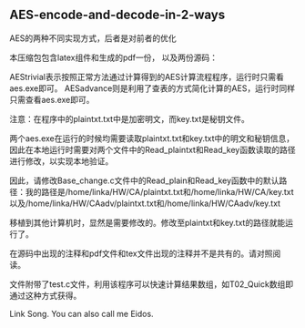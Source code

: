 ## AES-encode-and-decode-in-2-ways
AES的两种不同实现方式，后者是对前者的优化


本压缩包包含latex组件和生成的pdf一份，	以及两份源码：

AEStrivial表示按照正常方法通过计算得到的AES计算流程程序，运行时只需看aes.exe即可。
AESadvance则是利用了查表的方式简化计算的AES，运行时同样只需查看aes.exe即可。

注意：在程序中的plaintxt.txt中是加密明文，而key.txt是秘钥文件。

两个aes.exe在运行的时候均需要读取plaintxt.txt和key.txt中的明文和秘钥信息，因此在本地运行时需要对两个文件中的Read_plaintxt和Read_key函数读取的路径进行修改，以实现本地验证。

因此，请修改Base_change.c文件中的Read_plain和Read_key函数中的默认路径：我的路径是/home/linka/HW/CA/plaintxt.txt和/home/linka/HW/CA/key.txt以及/home/linka/HW/CAadv/plaintxt.txt和/home/linka/HW/CAadv/key.txt

移植到其他计算机时，显然是需要修改的。修改至plaintxt和key.txt的路径就能运行了。

在源码中出现的注释和pdf文件和tex文件出现的注释并不是共有的。请对照阅读。

文件附带了test.c文件，利用该程序可以快速计算结果数组，如T02_Quick数组即通过这种方式获得。

Link Song. You can also call me Eidos.
